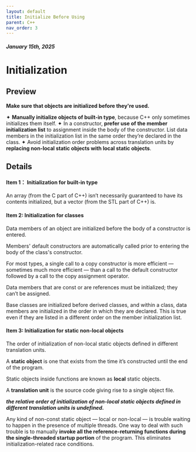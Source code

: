 ```yaml
---
layout: default
title: Initialize Before Using
parent: C++
nav_order: 3
---
```


#### _January 15th, 2025_

# Initialization

## Preview

**Make sure that objects are initialized before they're used.**

✦ **Manually initialize objects of built-in type**, because C++ only sometimes initializes them itself.
✦ In a constructor, **prefer use of the member initialization list** to assignment inside the body of the constructor. List data members in the initialization list in the same order they’re declared in the class.
✦ Avoid initialization order problems across translation units by **replacing non-local static objects with local static objects**.

## Details

#### Item 1： Initialization for built-in type

An array (from the C part of C++) isn’t necessarily guaranteed to have its contents initialized, but a vector (from the STL part of C++) is.

#### Item 2: Initialization for classes

Data members of an object are initialized before the body of a constructor is entered.

Members' default constructors are automatically called prior to entering the body of the class's constructor.

For most types, a single call to a copy constructor is more efficient — sometimes much more efficient — than a call to the default constructor followed by a call to the copy assignment operator.

Data members that are const or are references must be initialized; they can’t be assigned.

Base classes are initialized before derived classes, and within a class, data members are initialized in the order in which they are declared. This is true even if they are listed in a different order on the member initialization list.

#### Item 3: Initialization for static non-local objects

The order of initialization of non-local static objects defined in different translation units.

A **static object** is one that exists from the time it’s constructed until the end of the program.

Static objects inside functions are known as **local** static objects.

A **translation unit** is the source code giving rise to a single object file.

**_the relative order of initialization of non-local static objects defined in different translation units is undefined._**

Any kind of non-const static object — local or non-local — is trouble waiting to happen in the presence of multiple threads. One way to deal with such trouble is to manually **invoke all the reference-returning functions during the single-threaded startup portion** of the program. This eliminates initialization-related race conditions.
